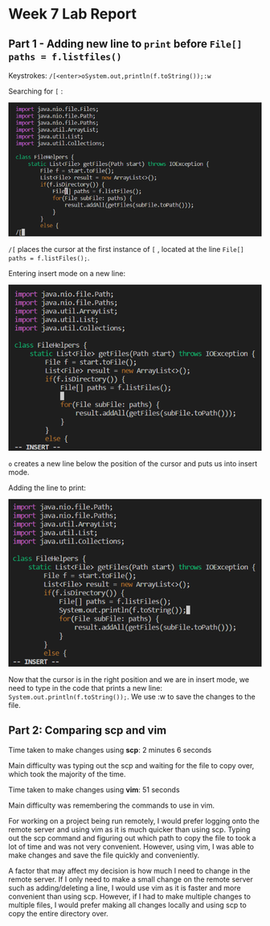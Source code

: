 # Week 7 Lab Report #
## Part 1 - Adding new line to `print` before `File[] paths = f.listfiles()`
Keystrokes: `/[<enter>oSystem.out,println(f.toString());:w`

Searching for `[` :

![Image](vim_search.png)

`/[` places the cursor at the first instance of `[` , located at the line `File[] paths = f.listFiles();`.

Entering insert mode on a new line:

![Image](vim_newline.png)

`o` creates a new line below the position of the cursor and puts us into insert mode.

Adding the line to print:

![Image](vim_printline.png)

Now that the cursor is in the right position and we are in insert mode, we need to type in the code that prints a new line: `System.out.println(f.toString());`. We use :w to save the changes to the file.

## Part 2: Comparing scp and vim ##

Time taken to make changes using **scp**: 2 minutes 6 seconds

Main difficulty was typing out the scp and waiting for the file to copy over, which took the majority of the time.

Time taken to make changes using **vim**: 51 seconds

Main difficulty was remembering the commands to use in vim.

For working on a project being run remotely, I would prefer logging onto the remote server and using vim as it is much quicker than using scp. Typing out the scp command and figuring out which path to copy the file to took a lot of time and was not very convenient. However, using vim, I was able to make changes and save the file quickly and conveniently.

A factor that may affect my decision is how much I need to change in the remote server. If I only need to make a small change on the remote server such as adding/deleting a line, I would use vim as it is faster and more convenient than using scp. However, if I had to make multiple changes to multiple files, I would prefer making all changes locally and using scp to copy the entire directory over.
